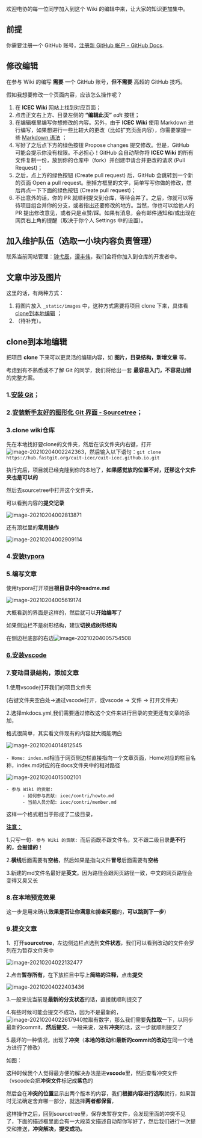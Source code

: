 欢迎电协的每一位同学加入到这个 Wiki 的编辑中来，让大家的知识更加集中。

## 前提

你需要注册一个 GitHub 账号，[注册新 GitHub 帐户 - GitHub Docs](https://docs.github.com/cn/github/getting-started-with-github/signing-up-for-a-new-github-account).

## 修改编辑

在参与 Wiki 的编写 **需要** 一个 GitHub 账号，**但不需要** 高超的 GitHub 技巧。

假如我想要修改一个页面内容，应该怎么操作呢？

1. 在 **ICEC Wiki** 网站上找到对应页面；
2. 点击正文右上方、目录左侧的 **“编辑此页”** *edit* 按钮；
3. 在编辑框里编写你想修改的内容。另外，由于 **ICEC Wiki** 使用 Markdown 进行编写，如果想进行一些比较大的更改（比如扩充页面内容），你需要掌握一些 [Markdown 语法](https://markdown.tw/) ；
4. 写好了之后点下方的绿色按钮 Propose changes 提交修改。但是，GitHub 可能会提示你没有权限。不必担心！GitHub 会自动帮你将 **ICEC Wiki** 的所有文件复制一份，放到你的仓库中（fork）并创建申请合并更改的请求 (Pull Request)；
5. 之后，点上方的绿色按钮 (Create pull request) 后，GitHub 会跳转到一个新的页面 Open a pull request。删掉方框里的文字，简单写写你做的修改，然后再点一下下面的绿色按钮 (Create pull request)；
6. 不出意外的话，你的 PR 就顺利提交到仓库，等待合并了。之后，你就可以等待项目组合并你的分支，或者指出还要修改的地方。当然，你也可以给他人的 PR 提出修改意见，或者只是点赞/踩。如果有消息，会有邮件通知和/或出现在网页右上角的提醒（取决于你个人 Settings 中的设置）。

## 加入维护队伍（选取一小块内容负责管理）

联系当前网站管理：[钟弋辰](https://github.com/ActivePeter)，[谭丰伟](https://github.com/tfx2001)，我们会将你加入到仓库的开发者中。

## 文章中涉及图片

这里的话，有两种方式：

1. 将图片放入 `_static/images` 中，这种方式需要将项目 clone 下来，具体看 [clone到本地编辑](#_5) ；
2. （待补充）。

## clone到本地编辑

把项目 **clone** 下来可以更灵活的编辑内容，如 **图片，目录结构，新增文章** 等。

考虑到有不熟悉或不了解 Git 的同学，我们将给出一套 **最容易入门，不容易出错** 的完整方案。

### 1.[安装 Git](../../tool/manage/git.md)；

### 2.[安装新手友好的图形化 Git 界面 - Sourcetree](../../tool/manage/sourcetree.md)；

### 3.clone wiki仓库

先在本地找好要clone的文件夹，然后在该文件夹内右键，打开![image-20210204002242363](https://gitee.com/zhongyichen33/testtupian/raw/master/20210204002242.png)，然后输入以下语句：`git clone https://hub.fastgit.org/cuit-icec/cuit-icec.github.io.git`

执行完后，项目就已经克隆到你的本地了，**如果感觉放的位置不对，迁移这个文件夹也是可以的**

然后去sourcetree中打开这个文件夹，

可以看到内容的**提交记录**

![image-20210204002813871](https://gitee.com/zhongyichen33/testtupian/raw/master/20210204002813.png)

还有顶栏里的**常用操作**

![image-20210204002909114](https://gitee.com/zhongyichen33/testtupian/raw/master/20210204002909.png)

### 4.[安装typora](../../../tool/note/markdown/typora/)

### 5.编写文章

使用typora打开项目**根目录中的readme.md**

![image-20210204005619174](https://gitee.com/zhongyichen33/testtupian/raw/master/20210204005619.png)

大概看到的界面是这样的，然后就可以**开始编写**了

如果侧边栏不是树形结构，建议**切换成树形结构**

在侧边栏底部的右边![image-20210204005754508](https://gitee.com/zhongyichen33/testtupian/raw/master/20210204005754.png)

### [6.安装vscode](../../tool/software/code_editor/visual_studio_code)

### 7.变动目录结构，添加文章

1.使用vscode打开我们的项目文件夹

(右键文件夹空白处->通过vscode打开，或vscode -> 文件 -> 打开文件夹）

2.选择mkdocs.yml,我们需要通过修改这个文件来进行目录的变更还有文章的添加，

格式很简单，其实看文件现有的内容就大概能明白

![image-20210204014812545](https://gitee.com/zhongyichen33/testtupian/raw/master/20210204014812.png)

`- Home: index.md`相当于网页侧边栏直接指向一个文章页面，Home对应的栏目名称，index.md对应的在docs文件夹中的相对路径

![image-20210204015002101](https://gitee.com/zhongyichen33/testtupian/raw/master/20210204015002.png)

```
- 参与 Wiki 的贡献: 
      - 如何参与贡献: icec/contri/howto.md
      - 当前人员分配: icec/contri/member.md
```

这样一个格式相当于形成了二级目录，

**<u>注意：</u>**

1.只写一句`- 参与 Wiki 的贡献: `而后面既不跟文件名，又不跟二级目录**是不行的，会报错的**！

2.**横线**后面需要有**空格**，然后如果是指向文件**冒号**后面需要有**空格**

3.新建的md文件名最好是**英文**。因为路径会跟网页路径一致，中文的网页路径会变得又臭又长

### 8.在本地预览效果

这一步是用来确认**效果是否让你满意**和**排查问题**的，**可以跳到下一步**）

### 9.提交文章

1、打开**sourcetree**，左边侧边栏点选到**文件状态**，我们可以看到改动的文件会罗列在为暂存文件夹中

![image-20210204022132477](https://gitee.com/zhongyichen33/testtupian/raw/master/20210204022132.png)

2.点击**暂存所有**，在下放栏目中写上**简略的注释**，点击**提交**

![image-20210204022403436](https://gitee.com/zhongyichen33/testtupian/raw/master/20210204022403.png)

3.一般来说当前是**最新的分支状态**的话，直接就顺利提交了

4.有些时候可能会提交不成功，因为不是最新的，![image-20210204022617940](https://gitee.com/zhongyichen33/testtupian/raw/master/20210204022618.png)拉取有数字，那么我们需要**先拉取**一下，以同步最新的commit，**然后提交**，一般来说，没有**冲突**的话，这一步就顺利提交了

5.最坏的一种情况，出现了**冲突**（**本地的改动**和**最新的commit的改动**在同一个地方进行了修改）

如图：

这种时候我个人觉得最方便的解决办法是进**vscode**里，然后查看冲突文件（vscode会把**冲突文件**标记成**紫色**的

然后会在**冲突的位置**显示出两个版本的内容，我们**根据内容进行选取**就行，如果暂时无法确定舍弃哪一部分，就选择**两者都保留**，

这样操作之后，回到sourcetree里，保存未暂存文件，会发现里面的冲突不见了，下面的描述框里面会有一大段英文描述自动帮你写好了，然后我们进行一次提交和推送，**冲突解决，提交成功。**

